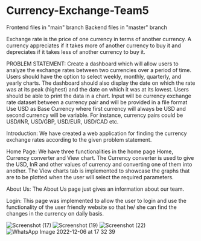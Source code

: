 # Currency-Exchange-Team5

Frontend files in "main" branch
Backend files in "master" branch


Exchange rate is the price of one currency in terms of another currency. A currency appreciates if it takes more of another currency to buy it and depreciates if it takes less of another currency to buy it.

PROBLEM STATEMENT:
Create a dashboard which will allow users to analyze the exchange rates between two currencies over a period of time. Users should have the option to select weekly, monthly, quarterly, and yearly charts. The dashboard should also display the date on which the rate was at its peak (highest) and the date on which it was at its lowest. Users should be able to print the data in a chart. Input will be currency exchange rate dataset between a currency pair and will be provided in a file format
Use USD as Base Currency where first currency will always be USD and second currency will be variable. For instance, currency pairs could be USD/INR, USD/GBP, USD/EUR, USD/CAD etc.

Introduction:
We have created a web application for finding the currency exchange rates according to the given problem statement.

Home Page:
We have three functionalities in the home page Home, Currency converter and View chart.
The Currency converter is used to give the USD, InR and other values of currency and converting one of them into another.
The View charts tab is implemented to showcase the graphs that are to be plotted when the user will select the required parameters.

About Us:
The About Us page  just gives an information about our team.

Login:
This page was implemented to allow the user to login and use the functionality of the user friendly website so that he/ she can find the changes in the currency on daily basis.


![Screenshot (17)](https://user-images.githubusercontent.com/87537673/205914542-7c9774cc-2e70-465a-a5e4-5aa335aeb947.png)
![Screenshot (19)](https://user-images.githubusercontent.com/87537673/205916319-2df002ab-b96e-4284-978c-47e6f03bac47.png)
![Screenshot (22)](https://user-images.githubusercontent.com/87537673/205916501-f30eeb01-a956-4f1a-baf9-745892589f34.png)
![WhatsApp Image 2022-12-06 at 17 32 39](https://user-images.githubusercontent.com/87537673/205915897-956efc85-8ab7-4d23-b32b-9c22e195de33.jpeg)


